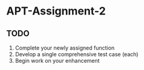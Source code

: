 # APT-Assignment-2
## TODO
1. Complete your newly assigned function
2. Develop a single comprehensive test case (each)
3. Begin work on your enhancement
